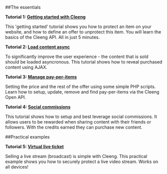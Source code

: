 
##The essentials

**Tutorial 1: [Getting started with Cleeng](Tutorials/01_Getting_started_with_Cleeng)**

This 'getting started' tutorial shows you how to protect an item on your website, and how to define an offer to unprotect this item. You will learn the basics of the Cleeng API. All in just 5 minutes.

**Tutorial 2: [Load content async](Tutorials/02_Loading_content_async)**

To significantly improve the user experience - the content that is sold should be loaded asyncronous. This tutorial shows how to reveal purchased content using AJAX. 

**Tutorial 3: [Manage pay-per-items](Tutorials/03_Manage_pay-per-items)**

Setting the price and the rest of the offer using some simple PHP scripts. Learn how to setup, update, remove and find pay-per-items via the Cleeng Open API.


**Tutorial 4: [Social commissions](Tutorials/04_Social_Commissions)**

This tutorial shows how to setup and best leverage social commissions. It allows users to be rewarded when sharing content with their friends or followers. With the credits earned they can purchase new content.

##Practical examples

**Tutorial 5: [Virtual live ticket](Tutorials/05_Virtual_ticket)**

Selling a live stream (broadcast) is simple with Cleeng. This practical example shows you how to securely protect a live video stream. Works on all devices!